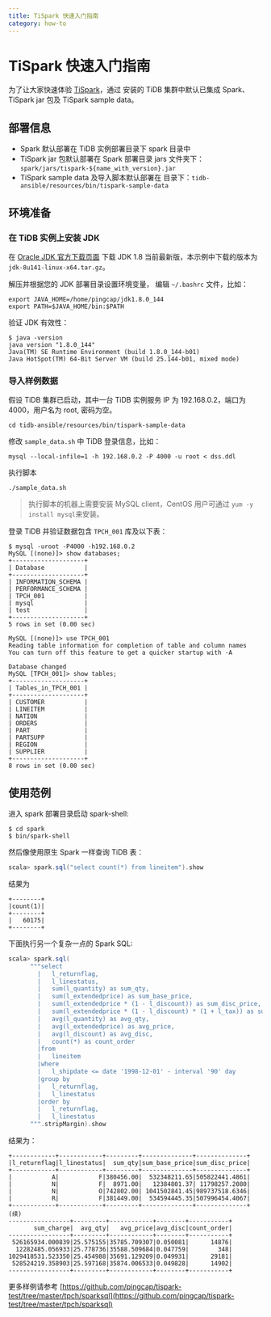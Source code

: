 ```yaml
---
title: TiSpark 快速入门指南
category: how-to
---
```


# TiSpark 快速入门指南

为了让大家快速体验 [TiSpark](/reference/tispark.md)，通过  安装的 TiDB 集群中默认已集成 Spark、TiSpark jar 包及 TiSpark sample data。

## 部署信息

- Spark 默认部署在 TiDB 实例部署目录下 spark 目录中
- TiSpark jar 包默认部署在 Spark 部署目录 jars 文件夹下：`spark/jars/tispark-${name_with_version}.jar`
- TiSpark sample data 及导入脚本默认部署在  目录下：`tidb-ansible/resources/bin/tispark-sample-data`

## 环境准备

### 在 TiDB 实例上安装 JDK

在 [Oracle JDK 官方下载页面](http://www.oracle.com/technetwork/java/javase/downloads/java-archive-javase8-2177648.html) 下载 JDK 1.8 当前最新版，本示例中下载的版本为 `jdk-8u141-linux-x64.tar.gz`。

解压并根据您的 JDK 部署目录设置环境变量，
编辑 `~/.bashrc` 文件，比如：

```bashrc
export JAVA_HOME=/home/pingcap/jdk1.8.0_144
export PATH=$JAVA_HOME/bin:$PATH
```

验证 JDK 有效性：

```
$ java -version
java version "1.8.0_144"
Java(TM) SE Runtime Environment (build 1.8.0_144-b01)
Java HotSpot(TM) 64-Bit Server VM (build 25.144-b01, mixed mode)
```

### 导入样例数据

假设 TiDB 集群已启动，其中一台 TiDB 实例服务 IP 为 192.168.0.2，端口为 4000，用户名为 root, 密码为空。

```
cd tidb-ansible/resources/bin/tispark-sample-data
```

修改 `sample_data.sh` 中 TiDB 登录信息，比如：

```
mysql --local-infile=1 -h 192.168.0.2 -P 4000 -u root < dss.ddl
```

执行脚本

```
./sample_data.sh
```

> 执行脚本的机器上需要安装 MySQL client，CentOS 用户可通过 `yum -y install mysql`来安装。

登录 TiDB 并验证数据包含 `TPCH_001` 库及以下表：

```
$ mysql -uroot -P4000 -h192.168.0.2
MySQL [(none)]> show databases;
+--------------------+
| Database           |
+--------------------+
| INFORMATION_SCHEMA |
| PERFORMANCE_SCHEMA |
| TPCH_001           |
| mysql              |
| test               |
+--------------------+
5 rows in set (0.00 sec)

MySQL [(none)]> use TPCH_001
Reading table information for completion of table and column names
You can turn off this feature to get a quicker startup with -A

Database changed
MySQL [TPCH_001]> show tables;
+--------------------+
| Tables_in_TPCH_001 |
+--------------------+
| CUSTOMER           |
| LINEITEM           |
| NATION             |
| ORDERS             |
| PART               |
| PARTSUPP           |
| REGION             |
| SUPPLIER           |
+--------------------+
8 rows in set (0.00 sec)
```

## 使用范例

进入 spark 部署目录启动 spark-shell:

```
$ cd spark
$ bin/spark-shell
```

然后像使用原生 Spark 一样查询 TiDB 表：

```scala
scala> spark.sql("select count(*) from lineitem").show
```

结果为

```
+--------+
|count(1)|
+--------+
|   60175|
+--------+
```

下面执行另一个复杂一点的 Spark SQL:

```scala
scala> spark.sql(
      """select
        |   l_returnflag,
        |   l_linestatus,
        |   sum(l_quantity) as sum_qty,
        |   sum(l_extendedprice) as sum_base_price,
        |   sum(l_extendedprice * (1 - l_discount)) as sum_disc_price,
        |   sum(l_extendedprice * (1 - l_discount) * (1 + l_tax)) as sum_charge,
        |   avg(l_quantity) as avg_qty,
        |   avg(l_extendedprice) as avg_price,
        |   avg(l_discount) as avg_disc,
        |   count(*) as count_order
        |from
        |   lineitem
        |where
        |   l_shipdate <= date '1998-12-01' - interval '90' day
        |group by
        |   l_returnflag,
        |   l_linestatus
        |order by
        |   l_returnflag,
        |   l_linestatus
      """.stripMargin).show
```

结果为：

```
+------------+------------+---------+--------------+--------------+
|l_returnflag|l_linestatus|  sum_qty|sum_base_price|sum_disc_price|
+------------+------------+---------+--------------+--------------+
|           A|           F|380456.00|  532348211.65|505822441.4861|
|           N|           F|  8971.00|   12384801.37| 11798257.2080|
|           N|           O|742802.00| 1041502841.45|989737518.6346|
|           R|           F|381449.00|  534594445.35|507996454.4067|
+------------+------------+---------+--------------+--------------+
(续)
-----------------+---------+------------+--------+-----------+
       sum_charge|  avg_qty|   avg_price|avg_disc|count_order|
-----------------+---------+------------+--------+-----------+
 526165934.000839|25.575155|35785.709307|0.050081|      14876|
  12282485.056933|25.778736|35588.509684|0.047759|        348|
1029418531.523350|25.454988|35691.129209|0.049931|      29181|
 528524219.358903|25.597168|35874.006533|0.049828|      14902|
-----------------+---------+------------+--------+-----------+
```

更多样例请参考 [https://github.com/pingcap/tispark-test/tree/master/tpch/sparksql](https://github.com/pingcap/tispark-test/tree/master/tpch/sparksql)
